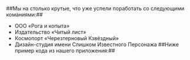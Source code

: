 ##Мы на столько крутые, что уже успели поработать со следующими команиями:##
* ООО «Рога и копыта»
* Издательство «Читый лист»
* Космопорт «Черезтерновый Кзвёздный»
* Дизайн-студия имени Слишком Известного Персонажа
##Ниже пример кода из нашего приложения:##